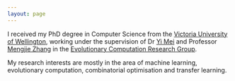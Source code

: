 ```yaml
---
layout: page
---
```


I received my PhD degree in Computer Science from the [Victoria University of Wellington](https://www.wgtn.ac.nz/), working under the supervision of Dr [Yi Mei](https://ecs.wgtn.ac.nz/Main/YiMei) and Professor [Mengjie Zhang](https://ecs.wgtn.ac.nz/Main/MengjieZhang) in the [Evolutionary Computation Research Group](https://ecs.wgtn.ac.nz/Groups/ECRG/).

My research interests are mostly in the area of machine learning, evolutionary computation, combinatorial optimisation and transfer learning.  
